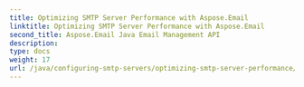 ```yaml
---
title: Optimizing SMTP Server Performance with Aspose.Email
linktitle: Optimizing SMTP Server Performance with Aspose.Email
second_title: Aspose.Email Java Email Management API
description: 
type: docs
weight: 17
url: /java/configuring-smtp-servers/optimizing-smtp-server-performance/
---
```


